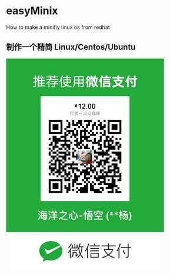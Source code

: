 # easyMinix
How to make a minifiy linux os from redhat

## 制作一个精简 Linux/Centos/Ubuntu
<img src="https://github.com/shaohaiyang/easyPython/blob/master/weixin_pay.jpeg" align="left" height="580">

